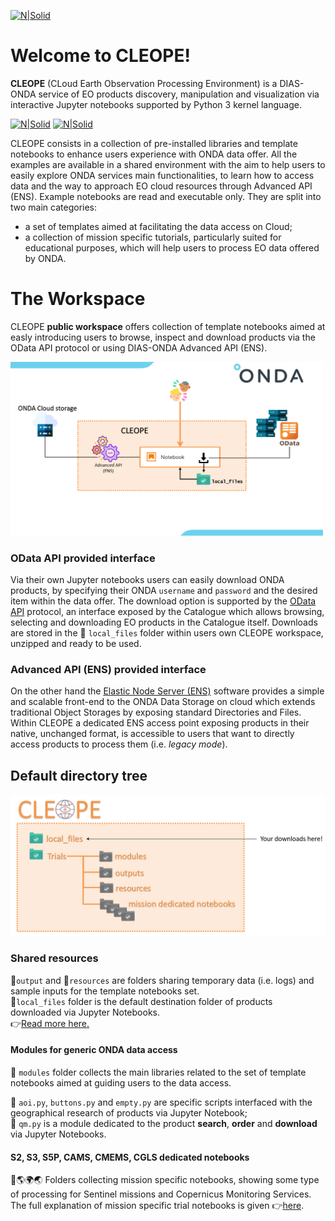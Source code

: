 [![N|Solid](https://www.onda-dias.eu/cms/wp-content/uploads/2018/06/logo_onda_retina.png)](https://www.onda-dias.eu/cms/)

# Welcome to CLEOPE! 
**CLEOPE** (CLoud Earth Observation Processing Environment) is a DIAS-ONDA service of EO products discovery, manipulation and visualization via interactive Jupyter notebooks supported by Python 3 kernel language.

[![N|Solid](https://www.python.org/static/community_logos/python-logo.png)](https://www.python.org/static/community_logos/python-logo.png) 
[![N|Solid](https://jupyter.org/assets/main-logo.svg)](https://jupyter.org/assets/main-logo.svg)

CLEOPE consists in a collection of pre-installed libraries and template notebooks to enhance users experience with ONDA data offer. All the examples are available in a shared environment with the aim to help users to easily explore ONDA services main functionalities, to learn how to access data and the way to approach EO cloud resources through Advanced API (ENS). 
Example notebooks are read and executable only. They are split into two main categories:
  - a set of templates aimed at facilitating the data access on Cloud;
  - a collection of mission specific tutorials, particularly suited for educational purposes, which will help users to process EO data offered by ONDA.

# The Workspace
CLEOPE **public workspace** offers collection of template notebooks aimed at easly introducing users to browse, inspect and download products via the OData API protocol or using DIAS-ONDA Advanced API (ENS). 

<img src="./Trials/media/use_case.PNG" alt="drawing" width="500"/>

### OData API provided interface
Via their own Jupyter notebooks users can easily download ONDA products, by specifying their ONDA `username` and `password` and the desired item within the data offer. The download option is supported by the [OData API](https://www.onda-dias.eu/cms/knowledge-base/odata-odata-open-data-protocol/) protocol, an interface exposed by the Catalogue which allows browsing, selecting and downloading EO products in the Catalogue itself. Downloads are stored in the 📁 `local_files` folder within users own CLEOPE workspace, unzipped and ready to be used.

### Advanced API (ENS) provided interface
On the other hand the [Elastic Node Server (ENS)](https://www.onda-dias.eu/cms/knowledge-base/adapi-introduction/) software provides a simple and scalable front-end to the ONDA Data Storage on cloud which extends traditional Object Storages by exposing standard Directories and Files. Within CLEOPE a dedicated ENS access point exposing products in their native, unchanged format, is accessible to users that want to directly access products to process them (i.e. _legacy mode_). 

## Default directory tree

![CLEOPE default tree](./Trials/media/tree.PNG)

### Shared resources
📁`output` and 📁`resources` are folders sharing temporary data (i.e. logs) and sample inputs for the template notebooks set. <br>
📁`local_files` folder is the default destination folder of products downloaded via Jupyter Notebooks. <br>👉[Read more here.](Trials/readme.md)

#### Modules for generic ONDA data access
📁 `modules` folder collects the main libraries related to the set of template notebooks aimed at guiding users to the data access.<br>

📄 `aoi.py`, `buttons.py` and `empty.py` are specific scripts interfaced with the geographical research of products via Jupyter Notebook; <br>
📄 `qm.py` is a module dedicated to the product **search**, **order** and **download** via Jupyter Notebooks. 

#### S2, S3, S5P, CAMS, CMEMS, CGLS dedicated notebooks
📁🌎🌍🌏 Folders collecting mission specific notebooks, showing some type of processing for Sentinel missions and Copernicus Monitoring Services. <br>
The full explanation of mission specific trial notebooks is given 👉[here](Trials/readme.md). 


